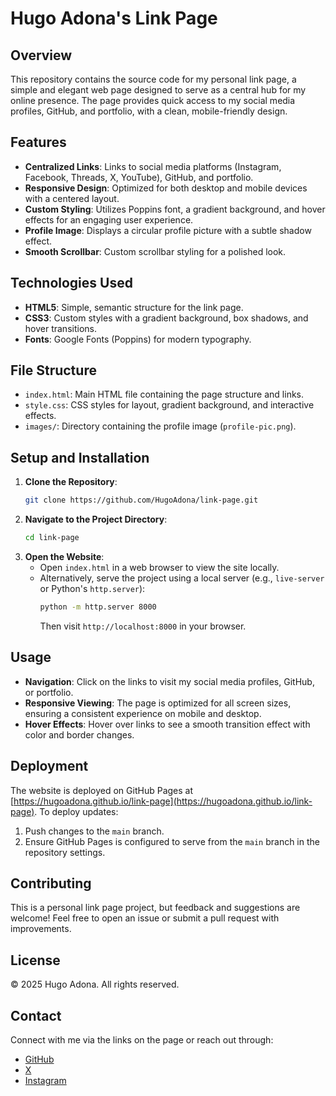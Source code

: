 # Hugo Adona's Link Page

## Overview

This repository contains the source code for my personal link page, a simple and elegant web page designed to serve as a central hub for my online presence. The page provides quick access to my social media profiles, GitHub, and portfolio, with a clean, mobile-friendly design.

## Features

- **Centralized Links**: Links to social media platforms (Instagram, Facebook, Threads, X, YouTube), GitHub, and portfolio.
- **Responsive Design**: Optimized for both desktop and mobile devices with a centered layout.
- **Custom Styling**: Utilizes Poppins font, a gradient background, and hover effects for an engaging user experience.
- **Profile Image**: Displays a circular profile picture with a subtle shadow effect.
- **Smooth Scrollbar**: Custom scrollbar styling for a polished look.

## Technologies Used

- **HTML5**: Simple, semantic structure for the link page.
- **CSS3**: Custom styles with a gradient background, box shadows, and hover transitions.
- **Fonts**: Google Fonts (Poppins) for modern typography.

## File Structure

- `index.html`: Main HTML file containing the page structure and links.
- `style.css`: CSS styles for layout, gradient background, and interactive effects.
- `images/`: Directory containing the profile image (`profile-pic.png`).

## Setup and Installation

1. **Clone the Repository**:
   ```bash
   git clone https://github.com/HugoAdona/link-page.git
   ```
2. **Navigate to the Project Directory**:
   ```bash
   cd link-page
   ```
3. **Open the Website**:
   - Open `index.html` in a web browser to view the site locally.
   - Alternatively, serve the project using a local server (e.g., `live-server` or Python's `http.server`):
     ```bash
     python -m http.server 8000
     ```
     Then visit `http://localhost:8000` in your browser.

## Usage

- **Navigation**: Click on the links to visit my social media profiles, GitHub, or portfolio.
- **Responsive Viewing**: The page is optimized for all screen sizes, ensuring a consistent experience on mobile and desktop.
- **Hover Effects**: Hover over links to see a smooth transition effect with color and border changes.

## Deployment

The website is deployed on GitHub Pages at [https://hugoadona.github.io/link-page](https://hugoadona.github.io/link-page). To deploy updates:

1. Push changes to the `main` branch.
2. Ensure GitHub Pages is configured to serve from the `main` branch in the repository settings.

## Contributing

This is a personal link page project, but feedback and suggestions are welcome! Feel free to open an issue or submit a pull request with improvements.

## License

© 2025 Hugo Adona. All rights reserved.

## Contact

Connect with me via the links on the page or reach out through:

- [GitHub](https://github.com/HugoAdona)
- [X](https://x.com/hugoadona)
- [Instagram](https://instagram.com/hugoadona)